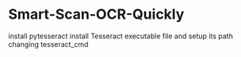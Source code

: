 # Smart-Scan-OCR-Quickly

install pytesseract
install Tesseract executable file and setup its path changing tesseract_cmd